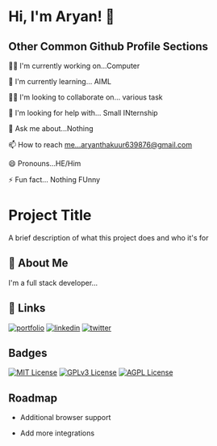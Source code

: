 # Hi, I'm Aryan! 👋


## Other Common Github Profile Sections
👩‍💻 I'm currently working on...Computer

🧠 I'm currently learning... AIML

👯‍♀ I'm looking to collaborate on... various task

🤔 I'm looking for help with... Small INternship

💬 Ask me about...Nothing

📫 How to reach me...aryanthakuur639876@gmail.com

😄 Pronouns...HE/Him

⚡ Fun fact... Nothing FUnny


# Project Title

A brief description of what this project does and who it's for


## 🚀 About Me
I'm a full stack developer...


## 🔗 Links
[![portfolio](https://img.shields.io/badge/my_portfolio-000?style=for-the-badge&logo=ko-fi&logoColor=white)](Link)
[![linkedin](https://img.shields.io/badge/linkedin-0A66C2?style=for-the-badge&logo=linkedin&logoColor=white)](link/)
[![twitter](https://img.shields.io/badge/twitter-1DA1F2?style=for-the-badge&logo=twitter&logoColor=white)](https://twitter.com/)


## Badges


[![MIT License](https://img.shields.io/badge/License-MIT-green.svg)](https://choosealicense.com/licenses/mit/)
[![GPLv3 License](https://img.shields.io/badge/License-GPL%20v3-yellow.svg)](https://opensource.org/licenses/)
[![AGPL License](https://img.shields.io/badge/license-AGPL-blue.svg)](http://www.gnu.org/licenses/agpl-3.0)


## Roadmap

- Additional browser support

- Add more integrations
